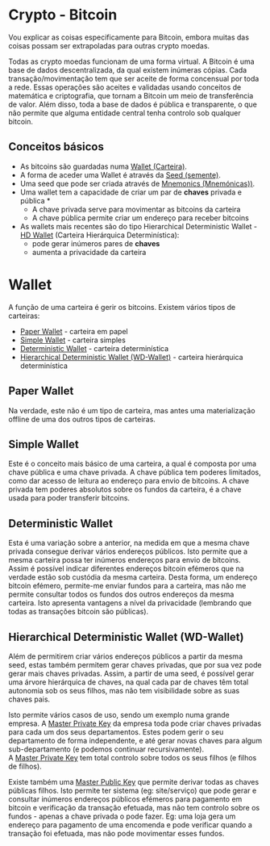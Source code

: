 # Crypto - Bitcoin

Vou explicar as coisas especificamente para Bitcoin,
embora muitas das coisas possam ser extrapoladas para outras crypto moedas.

Todas as crypto moedas funcionam de uma forma virtual.
A Bitcoin é uma base de dados descentralizada, da qual existem inúmeras cópias.
Cada transação/movimentação tem que ser aceite de forma concensual por toda a rede.
Essas operações são aceites e validadas usando conceitos de matemática e criptografia,
que tornam a Bitcoin um meio de transferência de valor.
Além disso, toda a base de dados é pública e transparente,
o que não permite que alguma entidade central tenha controlo sob qualquer bitcoin.


## Conceitos básicos

- As bitcoins são guardadas numa [Wallet (Carteira)](#wallet).
- A forma de aceder uma Wallet é através da [Seed (semente)](#seed).
- Uma seed que pode ser criada através de [Mnemonics (Mnemónicas))](#mnemonics).
- Uma wallet tem a capacidade de criar um par de **chaves** privada e pública \*
  - A chave privada serve para movimentar as bitcoins da carteira
  - A chave pública permite criar um endereço para receber bitcoins
- As wallets mais recentes são do tipo Hierarchical Deterministic Wallet - [HD Wallet](#hd_wallet) (Carteira Hierárquica Determinística):
  - pode gerar inúmeros pares de **chaves**
  - aumenta a privacidade da carteira



# Wallet

A função de uma carteira é gerir os bitcoins.
Existem vários tipos de carteiras:

- [Paper Wallet](#paper-wallet) - carteira em papel
- [Simple Wallet](#simple-wallet) - carteira simples
- [Deterministic Wallet](#deterministic-wallet) - carteira determinística
- [Hierarchical Deterministic Wallet (WD-Wallet)](#hierarchical-deterministic-wallet-wd-wallet) - carteira hierárquica determinística

## Paper Wallet

Na verdade, este não é um tipo de carteira, mas antes uma materialização offline de uma dos outros tipos de carteiras.

## Simple Wallet

Este é o conceito mais básico de uma carteira, a qual é composta por uma chave pública e uma chave privada.
A chave pública tem poderes limitados, como dar acesso de leitura ao endereço para envio de bitcoins.
A chave privada tem poderes absolutos sobre os fundos da carteira, é a chave usada para poder transferir bitcoins.

## Deterministic Wallet

Esta é uma variação sobre a anterior, na medida em que a mesma chave privada consegue derivar vários endereços públicos.
Isto permite que a mesma carteira possa ter inúmeros endereços para envio de bitcoins.
Assim é possível indicar diferentes endereços bitcoin efémeros que na verdade estão sob custódia da mesma carteira.
Desta forma, um endereço bitcoin efémero, permite-me enviar fundos para a carteira,
mas não me permite consultar todos os fundos dos outros endereços da mesma carteira.
Isto apresenta vantagens a nível da privacidade (lembrando que todas as transações bitcoin são públicas).

## Hierarchical Deterministic Wallet (WD-Wallet)

Além de permitirem criar vários endereços públicos a partir da mesma seed,
estas também permitem gerar chaves privadas, que por sua vez pode gerar mais chaves privadas.
Assim, a partir de uma seed, é possível gerar uma árvore hierárquica de chaves,
na qual cada par de chaves têm total autonomia sob os seus filhos,
mas não tem visibilidade sobre as suas chaves pais.

Isto permite vários casos de uso, sendo um exemplo numa grande empresa.
A [Master Private Key](#master-private-key) da empresa toda pode criar chaves privadas para cada um dos seus departamentos.
Estes podem gerir o seu departamento de forma independente, e até gerar novas chaves para algum sub-departamento
(e podemos continuar recursivamente).<br>
A [Master Private Key](#master-private-key) tem total controlo sobre todos os seus filhos (e filhos de filhos).

Existe também uma [Master Public Key](#master-public-key) que permite derivar todas as chaves públicas filhos.
Isto permite ter sistema (eg: site/serviço) que pode gerar e consultar inúmeros endereços públicos efémeros
para pagamento em bitcoin e verificação da transação efetuada, mas não tem controlo sobre os fundos -
apenas a chave privada o pode fazer.
Eg: uma loja gera um endereço para pagamento de uma encomenda e pode verificar quando a transação foi efetuada,
mas não pode movimentar esses fundos.

